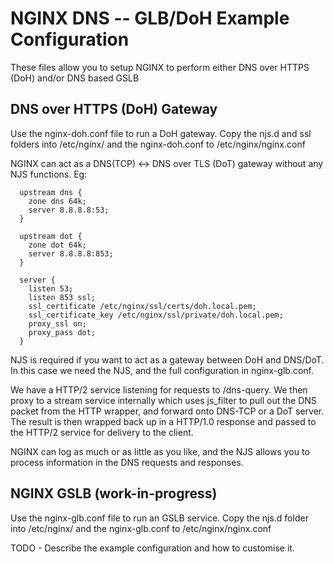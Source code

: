 # NGINX DNS -- GLB/DoH Example Configuration
These files allow you to setup NGINX to perform either DNS over HTTPS (DoH) and/or DNS based GSLB

## DNS over HTTPS (DoH) Gateway
Use the nginx-doh.conf file to run a DoH gateway.
Copy the njs.d and ssl folders into /etc/nginx/ and the nginx-doh.conf to /etc/nginx/nginx.conf

NGINX can act as a DNS(TCP) <-> DNS over TLS (DoT) gateway without any NJS functions. Eg:

```
  upstream dns {
    zone dns 64k;
    server 8.8.8.8:53;
  }

  upstream dot {
    zone dot 64k;
    server 8.8.8.8:853;
  }

  server {
    listen 53;
    listen 853 ssl;
    ssl_certificate /etc/nginx/ssl/certs/doh.local.pem;
    ssl_certificate_key /etc/nginx/ssl/private/doh.local.pem;
    proxy_ssl on;
    proxy_pass dot;
  }
```

NJS is required if you want to act as a gateway between DoH and DNS/DoT. In this case we need the NJS, and the
full configuration in nginx-glb.conf. 

We have a HTTP/2 service listening for requests to /dns-query. We then proxy to a stream service internally which
uses js_filter to pull out the DNS packet from the HTTP wrapper, and forward onto DNS-TCP or a DoT server. The result
is then wrapped back up in a HTTP/1.0 response and passed to the HTTP/2 service for delivery to the client.

NGINX can log as much or as little as you like, and the NJS allows you to process information in the DNS requests and
responses.

## NGINX GSLB (work-in-progress)
Use the nginx-glb.conf file to run an GSLB service.
Copy the njs.d folder into /etc/nginx/ and the nginx-glb.conf to /etc/nginx/nginx.conf

TODO - Describe the example configuration and how to customise it.


